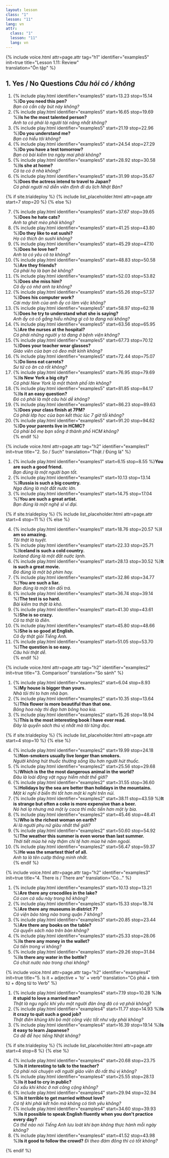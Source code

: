 ```yaml
---
layout: lesson
class: "1"
lesson: "11"
lang: vn
attr:
  class: "1"
  lesson: "11"
  lang: vn
---
```


{%  include voice.html attr=page.attr                     tag="h1"
	identifier="examples5"  init=true
	title="Lesson 1.11: Review"        
	translation="Ôn tập"
%}



## 1. Yes / No Questions   *Câu hỏi có / không*

1.  {% include play.html identifier="examples5" start=13.23 stop=15.14 %}**Do you need this pen?**     
*Bạn có cần cây bút này không?*    
2.  {% include play.html identifier="examples5" start=16.65 stop=19.69 %}**Is he the most talented person?**     
*Anh ta có phải là người tài năng nhất không?*     
3.  {% include play.html identifier="examples5" start=21.19 stop=22.96 %}**Do you understand me?**      
*Bạn có hiểu tôi không?*     
4.  {% include play.html identifier="examples5" start=24.54 stop=27.29 %}**Do you have a test tomorrow?**      
*Bạn có bài kiểm tra ngày mai phải không?*     
5.  {% include play.html identifier="examples5" start=28.92 stop=30.58 %}**Is she at home?**      
*Cô ta có ở nhà không?*     
6.  {% include play.html identifier="examples5" start=31.99 stop=35.67 %}**Does the actress intend to travel to Japan?**      
*Có phải người nữ diễn viên định đi du lịch Nhật Bản?*     

{% if site.trialdeploy %}
	{% include list_placeholder.html  attr=page.attr     start=7 stop=20 %}
	{% else %}

7.  {% include play.html identifier="examples5" start=37.67 stop=39.65 %}**Does he hate cats?**      
*Anh ta ghét mèo phải không?*     
8.  {% include play.html identifier="examples5" start=41.25 stop=43.80 %}**Do they like to eat sushi?**     
*Họ có thích ăn sushi không?*     
9.  {% include play.html identifier="examples5" start=45.29 stop=47.10 %}**Does he love her?**     
*Anh ta có yêu cô ta không?*     
10. {% include play.html identifier="examples5" start=48.83 stop=50.58 %}**Are they friends?**     
*Có phải họ là bạn bè không?*     
11. {% include play.html identifier="examples5" start=52.03 stop=53.82 %}**Does she miss him?**    
*Cô ấy có nhớ anh ta không?*    
12. {% include play.html identifier="examples5" start=55.26 stop=57.37 %}**Does his computer work?**     
*Cái máy tính của anh ấy có làm việc không?*     
13. {% include play.html identifier="examples5" start=58.97 stop=62.18 %}**Does he try to understand what she is saying?**     
*Anh ấy có cố gắng hiểu những gì cô ta đang nói không?*     
14. {% include play.html identifier="examples5" start=63.56 stop=65.95 %}**Are the nurses at the hospital?**      
*Có phải những người y tá đang ở bệnh viện không?*     
15. {% include play.html identifier="examples5" start=67.73 stop=70.12 %}**Does your teacher wear glasses?**      
*Giáo viên của bạn có đeo mắt kính không?*     
16. {% include play.html identifier="examples5" start=72.44 stop=75.07 %}**Do lions eat carrots?**      
*Sư tử có ăn cà rốt không?*     
17. {% include play.html identifier="examples5" start=76.95 stop=79.69 %}**Is New York a big city?**      
*Có phải New York là một thành phố lớn không?*     
18. {% include play.html identifier="examples5" start=81.85 stop=84.17 %}**Is it an easy question?**      
*Đó có phải là một câu hỏi dễ không?*     
19. {% include play.html identifier="examples5" start=86.23 stop=89.63 %}**Does your class finish at 7PM?**      
*Có phải lớp học của bạn kết thúc lúc 7 giờ tối không?*     
20. {% include play.html identifier="examples5" start=91.20 stop=94.62 %}**Do your parents live in HCMC?**      
*Có phải bố mẹ bạn sống ở thành phố HCM không?*     
{% endif %}

{%  include voice.html attr=page.attr                     tag="h2"
	identifier="examples1"  init=true
	title="2. So / Such"
	translation="Thật / Đúng là"
%}


1. {% include play.html identifier="examples1" start=6.15 stop=8.55 %}**You are such a good friend.**      
*Bạn đúng là một người bạn tốt.*     
2. {% include play.html identifier="examples1" start=10.13 stop=13.14 %}**Russia is such a big country.**     
*Nga đúng là một đất nước lớn.*     
3. {% include play.html identifier="examples1" start=14.75 stop=17.04 %}**You are such a great artist.**     
*Bạn đúng là một nghệ sĩ vĩ đại.*    

{% if site.trialdeploy %}
	{% include list_placeholder.html  attr=page.attr     start=4 stop=11 %}
	{% else %}

4. {% include play.html identifier="examples1" start=18.76 stop=20.57 %}**I am so amazing.**     
*Tôi thật là tuyệt.*     
5. {% include play.html identifier="examples1" start=22.33 stop=25.71 %}**Iceland is such a cold country.**      
*Iceland đúng là một đất nước lạnh.*     
6. {% include play.html identifier="examples1" start=28.13 stop=30.52 %}**It is such a great movie.**      
*Đó đúng là một bộ phim hay.*     
7. {% include play.html identifier="examples1" start=32.86 stop=34.77 %}**You are such a liar.**      
*Bạn đúng là một tên dối trá.*     
8. {% include play.html identifier="examples1" start=36.74 stop=39.14 %}**The test is so hard.**     
*Bài kiểm tra thật là khó.*     
9. {% include play.html identifier="examples1" start=41.30 stop=43.61 %}**She is so crazy.**     
*Cô ta thật là điên.*    
10. {% include play.html identifier="examples1" start=45.80 stop=48.66 %}**She is so good at English.**      
*Cô ấy thật giỏi Tiếng Anh.*     
11. {% include play.html identifier="examples1" start=51.05 stop=53.70 %}**The question is so easy.**     
*Câu hỏi thật dễ.*     
{% endif %}

{%  include voice.html attr=page.attr                     tag="h2"
	identifier="examples2"  init=true
	title="3. Comparison"
	translation="So sánh"
%}


1.  {% include play.html identifier="examples2" start=6.04 stop=8.93 %}**My house is bigger than yours.**      
*Nhà tôi thì to hơn nhà bạn.*     
2.  {% include play.html identifier="examples2" start=10.35 stop=13.64 %}**This flower is more beautiful than that one.**     
*Bông hoa này thì đẹp hơn bông hoa kia.*     
3.  {% include play.html identifier="examples2" start=15.26 stop=18.94 %}**This is the most interesting book I have ever read.**      
*Đây là quyển sách thú vị nhất mà tôi từng đọc.*     

{% if site.trialdeploy %}
	{% include list_placeholder.html  attr=page.attr     start=4 stop=10 %}
	{% else %}

4.  {% include play.html identifier="examples2" start=19.99 stop=24.18 %}**Non-smokers usually live longer than smokers.**      
*Người không hút thuốc thường sống lâu hơn người hút thuốc.*    
5.  {% include play.html identifier="examples2" start=25.56 stop=29.68 %}**Which is the the most dangerous animal in the world?**      
*Đâu là loài động vật nguy hiểm nhất thế giới?*     
6.  {% include play.html identifier="examples2" start=31.55 stop=36.60 %}**Holidays by the sea are better than holidays in the mountains.**      
*Một kì nghỉ ở biển thì tốt hơn một kì nghỉ trên núi.*     
7.  {% include play.html identifier="examples2" start=38.11 stop=43.59 %}**It is strange but often a coke is more expensive than a beer.**      
*Nó hơi lạ nhưng mà một ly coca thì mắc tiền hơn một ly bia.*     
8.  {% include play.html identifier="examples2" start=45.46 stop=48.41 %}**Who is the richest woman on earth?**     
*Ai là người phụ nữ giàu nhất thế giới?*     
9.  {% include play.html identifier="examples2" start=50.60 stop=54.92 %}**The weather this summer is even worse than last summer.**      
*Thời tiết mùa hè này thậm chí tệ hơn mùa hè năm ngoái.*     
10.  {% include play.html identifier="examples2" start=56.47 stop=59.37 %}**He was the smartest thief of all.**      
*Anh ta là tên cướp thông minh nhất.*      
{% endif %}

{%  include voice.html attr=page.attr                     tag="h2"
	identifier="examples3"  init=true
	title="4. There is / There are"
	translation="Có..."
%}


1. {% include play.html identifier="examples3" start=10.13 stop=13.21 %}**Are there any crocodiles in the lake?**      
*Có con cá sấu này trong hồ không?*     
2. {% include play.html identifier="examples3" start=15.33 stop=18.74 %}**Are there any museums in district 7?**     
*Có viện bảo tàng nào trong quận 7 không?*     
3. {% include play.html identifier="examples3" start=20.85 stop=23.44 %}**Are there any books on the table?**     
*Có quyển sách nào trên bàn không?*     
4. {% include play.html identifier="examples3" start=25.33 stop=28.06 %}**Is there any money in the wallet?**     
*Có tiền trong ví không?*     
5. {% include play.html identifier="examples3" start=29.26 stop=31.84 %}**Is there any water in the bottle?**     
*Có chút nước nào trong chai không?*     


{%  include voice.html attr=page.attr                     tag="h2"
	identifier="examples4"  init=true
	title="5. Is it + adjective + 'to' + verb"
	translation="Có phải + tính từ + động từ to Verb"
%}


1. {% include play.html identifier="examples4" start=7.19 stop=10.28 %}**Is it stupid to love a married man?**      
*Thật là ngu ngốc khi yêu một người đàn ông đã có vợ phải không?*     
2. {% include play.html identifier="examples4" start=11.77 stop=14.93 %}**Is it crazy to quit such a good job?**      
*Thật điên khùng khi bỏ một công việc tốt như vậy phải không?*      
3. {% include play.html identifier="examples4" start=16.39 stop=19.14 %}**Is it easy to learn Japanese?**      
*Có dễ để học tiếng Nhật không?*     

{% if site.trialdeploy %}
	{% include list_placeholder.html  attr=page.attr     start=4 stop=8 %}
	{% else %}

4. {% include play.html identifier="examples4" start=20.68 stop=23.75 %}**Is it interesting to talk to the teacher?**      
*Có phải nói chuyện với người giáo viên đó rất thú vị không?*     
5. {% include play.html identifier="examples4" start=25.55 stop=28.13 %}**Is it bad to cry in public?**      
*Có xấu khi khóc ở nơi công cộng không?*      
6. {% include play.html identifier="examples4" start=29.94 stop=32.94 %}**Is it terrible to get married without love?**     
*Có tệ khi phải kết hôn mà không có tình yêu không?*     
7. {% include play.html identifier="examples4" start=34.60 stop=39.93 %}**Is it possible to speak English fluently when you don't practice every day?**      
*Có thể nào nói Tiếng Anh lưu loát khi bạn không thực hành mỗi ngày không?*     
8. {% include play.html identifier="examples4" start=41.52 stop=43.98 %}**Is it good to follow the crowd?** *Đi theo đám đông thì có tốt không?*    

{% endif %}

